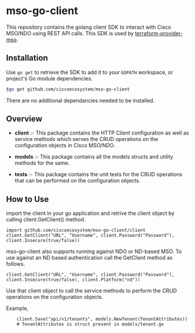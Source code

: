 # mso-go-client
 This repository contains the golang client SDK to interact with Cisco MSO/NDO using REST API calls. This SDK is used by [terraform-provider-mso](https://github.com/ciscoecosystem/terraform-provider-mso).

## Installation ##

Use `go get` to retrieve the SDK to add it to your `GOPATH` workspace, or project's Go module dependencies.


```sh
$go get github.com/ciscoecosystem/mso-go-client
```

There are no additional dependancies needed to be installed.

## Overview ##
  
* <strong>client</strong> :- This package contains the HTTP Client configuration as well as service methods which serves the CRUD operations on the configuration objects in Cisco MSO/NDO.

* <strong>models</strong> :- This package contains all the models structs and utility methods for the same.

* <strong>tests</strong> :- This package contains the unit tests for the CRUD operations that can be performed on the configuration objects.

## How to Use ##

import the client in your go application and retrive the client object by calling client.GetClient() method.
```golang
import github.com/ciscoecosystem/mso-go-client/client
client.GetClient("URL", "Username", client.Password("Password"), client.Insecure(true/false))
```

mso-go-client also supports running against NDO or ND-based MSO. To use against an ND based authentication call the GetClient method as follows.  
  

```golang
client.GetClient("URL", "Username", client.Password("Password"), client.Insecure(true/false), client.Platform("nd"))

```

Use that client object to call the service methods to perform the CRUD operations on the configuration objects.

Example,

```golang
	client.Save("api/v1/tenants", models.NewTenant(TenantAttributes))
    # TenantAttributes is struct present in models/tenant.go
```
